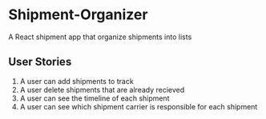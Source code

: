 # Shipment-Organizer
A React shipment app that organize shipments into lists 

## User Stories
1. A user can add shipments to track 
2. A user delete shipments that are already recieved 
3. A user can see the timeline of each shipment 
4. A user can see which shipment carrier is responsible for each shipment 
